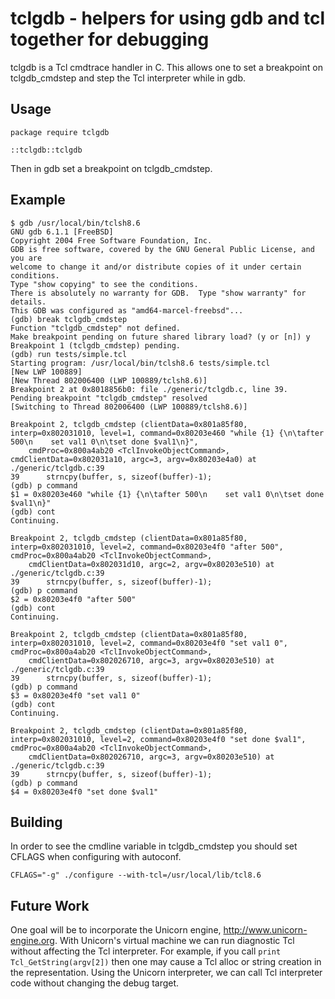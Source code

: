 tclgdb - helpers for using gdb and tcl together for debugging
===

tclgdb is a Tcl cmdtrace handler in C.  This allows one to set a breakpoint on
tclgdb_cmdstep and step the Tcl interpreter while in gdb.

Usage
-----
```
package require tclgdb

::tclgdb::tclgdb
```
Then in gdb set a breakpoint on tclgdb_cmdstep.

Example
-------
```
$ gdb /usr/local/bin/tclsh8.6
GNU gdb 6.1.1 [FreeBSD]
Copyright 2004 Free Software Foundation, Inc.
GDB is free software, covered by the GNU General Public License, and you are
welcome to change it and/or distribute copies of it under certain conditions.
Type "show copying" to see the conditions.
There is absolutely no warranty for GDB.  Type "show warranty" for details.
This GDB was configured as "amd64-marcel-freebsd"...
(gdb) break tclgdb_cmdstep
Function "tclgdb_cmdstep" not defined.
Make breakpoint pending on future shared library load? (y or [n]) y
Breakpoint 1 (tclgdb_cmdstep) pending.
(gdb) run tests/simple.tcl
Starting program: /usr/local/bin/tclsh8.6 tests/simple.tcl
[New LWP 100889]
[New Thread 802006400 (LWP 100889/tclsh8.6)]
Breakpoint 2 at 0x8018856b0: file ./generic/tclgdb.c, line 39.
Pending breakpoint "tclgdb_cmdstep" resolved
[Switching to Thread 802006400 (LWP 100889/tclsh8.6)]

Breakpoint 2, tclgdb_cmdstep (clientData=0x801a85f80, interp=0x802031010, level=1, command=0x80203e460 "while {1} {\n\tafter 500\n    set val1 0\n\tset done $val1\n}", 
    cmdProc=0x800a4ab20 <TclInvokeObjectCommand>, cmdClientData=0x802031a10, argc=3, argv=0x80203e4a0) at ./generic/tclgdb.c:39
39		strncpy(buffer, s, sizeof(buffer)-1);
(gdb) p command
$1 = 0x80203e460 "while {1} {\n\tafter 500\n    set val1 0\n\tset done $val1\n}"
(gdb) cont
Continuing.

Breakpoint 2, tclgdb_cmdstep (clientData=0x801a85f80, interp=0x802031010, level=2, command=0x80203e4f0 "after 500", cmdProc=0x800a4ab20 <TclInvokeObjectCommand>, 
    cmdClientData=0x802031d10, argc=2, argv=0x80203e510) at ./generic/tclgdb.c:39
39		strncpy(buffer, s, sizeof(buffer)-1);
(gdb) p command
$2 = 0x80203e4f0 "after 500"
(gdb) cont
Continuing.

Breakpoint 2, tclgdb_cmdstep (clientData=0x801a85f80, interp=0x802031010, level=2, command=0x80203e4f0 "set val1 0", cmdProc=0x800a4ab20 <TclInvokeObjectCommand>, 
    cmdClientData=0x802026710, argc=3, argv=0x80203e510) at ./generic/tclgdb.c:39
39		strncpy(buffer, s, sizeof(buffer)-1);
(gdb) p command
$3 = 0x80203e4f0 "set val1 0"
(gdb) cont
Continuing.

Breakpoint 2, tclgdb_cmdstep (clientData=0x801a85f80, interp=0x802031010, level=2, command=0x80203e4f0 "set done $val1", cmdProc=0x800a4ab20 <TclInvokeObjectCommand>, 
    cmdClientData=0x802026710, argc=3, argv=0x80203e510) at ./generic/tclgdb.c:39
39		strncpy(buffer, s, sizeof(buffer)-1);
(gdb) p command
$4 = 0x80203e4f0 "set done $val1"
```

Building
--------
In order to see the cmdline variable in tclgdb_cmdstep you should set CFLAGS when
configuring with autoconf. 
```
CFLAGS="-g" ./configure --with-tcl=/usr/local/lib/tcl8.6
```

Future Work
--------
One goal will be to incorporate the Unicorn engine, http://www.unicorn-engine.org.  With Unicorn's virtual machine we can run diagnostic Tcl without affecting the Tcl interpreter.
For example, if you call ```print Tcl_GetString(argv[2])``` then one may cause a Tcl alloc or string creation in the representation.
Using the Unicorn interpreter, we can call Tcl interpreter code without changing the debug target.


